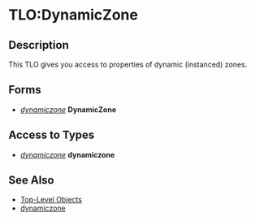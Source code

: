 # TLO:DynamicZone

## Description

This TLO gives you access to properties of dynamic \(instanced\) zones.

## Forms

* [_dynamiczone_](../data-types/datatype-dynamiczone.md) **DynamicZone**

## Access to Types

* [_dynamiczone_](../data-types/datatype-dynamiczone.md) **dynamiczone**

## See Also

* [Top-Level Objects](./)
* [dynamiczone](../data-types/datatype-dynamiczone.md)


